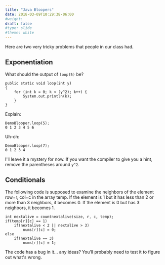 ```yaml
---
title: "Java Bloopers"
date: 2018-03-09T10:29:38-06:00
#weight: 
draft: false
#type: slide
#theme: white
---
```


Here are two very tricky problems that people in our class had.

## Exponentiation

What should the output of `loop(5)` be?

    public static void loop(int y)
    {
        for (int k = 0; k < (y^2); k++) {
            System.out.println(k);
        }
    }
    

Explain:

    DemoBlooper.loop(5);
    0 1 2 3 4 5 6 
    
Uh-oh:

    DemoBlooper.loop(7);
    0 1 2 3 4 
    
I'll leave it a mystery for now. If you want the compiler to give you
a hint, remove the parentheses around `y^2`.

## Conditionals

The following code is supposed to examine the neighbors of the element
row=r, col=c in the array temp. If the element is 1 but it has less
than 2 or more than 3 neighbors, it becomes 0. If the element is 0 but
has 3 neighbors, it becomes 1.

    int nextalive = countnextalive(size, r, c, temp);
    if(temp[r][c] == 1)
        if(nextalive < 2 || nextalive > 3)
            nums[r][c] = 0;
    else
        if(nextalive == 3)
            nums[r][c] = 1;

The code has a bug in it... any ideas? You'll probably need to test it
to figure out what's wrong.



